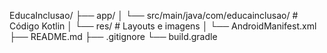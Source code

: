 EducaInclusao/
├── app/
│   └── src/main/java/com/educainclusao/    # Código Kotlin
│   └── res/                                 # Layouts e imagens
│   └── AndroidManifest.xml
├── README.md
├── .gitignore
└── build.gradle
